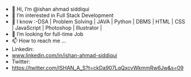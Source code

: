 - 👋 Hi, I’m @ishan ahmad siddiqui
- 👀 I’m interested in Full Stack Development
- 🌱 I know :-DSA | Problem Solving | JAVA | Python | DBMS | HTML | CSS | JavaScript | Photoshop | Illustrator | 
- 💞️ I’m looking for full-time Job
- 📫 How to reach me ...
- Linkedin:
- www.linkedin.com/in/ishan-ahmad-siddiqui
- Twitter:
- https://twitter.com/ISHAN_A_S?t=ckDa907LqQxcvWkmmRw6Jw&s=09

<!---
iasiddiqui/iasiddiqui is a ✨ special ✨ repository because its `README.md` (this file) appears on your GitHub profile.
You can click the Preview link to take a look at your changes.
--->
